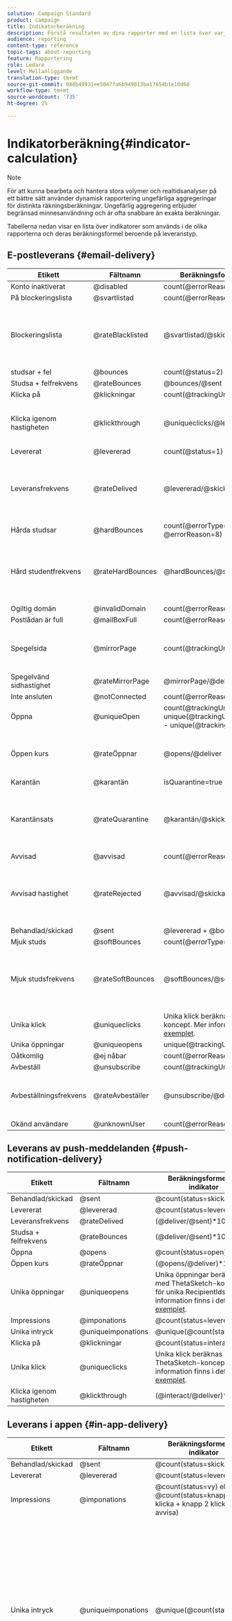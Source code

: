 ```yaml
---
solution: Campaign Standard
product: campaign
title: Indikatorberäkning
description: Förstå resultaten av dina rapporter med en lista över varje metrisk formel.
audience: reporting
content-type: reference
topic-tags: about-reporting
feature: Rapportering
role: Ledare
level: Mellanliggande
translation-type: tm+mt
source-git-commit: 088b49931ee5047fa6b949813ba17654b1e10d60
workflow-type: tm+mt
source-wordcount: '735'
ht-degree: 2%

---
```



# Indikatorberäkning{#indicator-calculation}

>[!NOTE]
>
>För att kunna bearbeta och hantera stora volymer och realtidsanalyser på ett bättre sätt använder dynamisk rapportering ungefärliga aggregeringar för distinkta räkningsberäkningar. Ungefärlig aggregering erbjuder begränsad minnesanvändning och är ofta snabbare än exakta beräkningar.

Tabellerna nedan visar en lista över indikatorer som används i de olika rapporterna och deras beräkningsformel beroende på leveranstyp.

## E-postleverans {#email-delivery}

<table> 
 <thead> 
  <tr> 
   <th> <strong>Etikett</strong> <br /> </th> 
   <th> <strong>Fältnamn</strong> <br /> </th> 
   <th> <strong>Beräkningsformel för indikator</strong> <br /> </th> 
   <th> <strong>Kommentarer</strong><br /> </th> 
  </tr> 
 </thead> 
 <tbody> 
  <tr> 
   <td> Konto inaktiverat<br /> </td> 
   <td> @disabled<br /> </td> 
   <td> count(@errorReason=4)<br /> </td> 
   <td> </td> 
  </tr> 
  <tr> 
   <td> På blockeringslista<br /> </td> 
   <td> @svartlistad<br /> </td> 
   <td> count(@errorReason=8, @errorType=2)<br /> </td> 
   <td> </td> 
  </tr> 
  <tr> 
   <td> Blockeringslista<br /> </td> 
   <td> @rateBlacklisted<br /> </td> 
   <td> @svartlistad/@skickad<br /> </td> 
   <td> Nämnaren för tariffberäkning baseras på antalet skickade (levererade + studsar).<br /> </td> 
  </tr> 
  <tr> 
   <td> studsar + fel<br /> </td> 
   <td> @bounces<br /> </td> 
   <td> count(@status=2)<br /> </td> 
   <td> </td> 
  </tr> 
  <tr> 
   <td> Studsa + felfrekvens<br /> </td> 
   <td> @rateBounces<br /> </td> 
   <td> @bounces/@sent<br /> </td> 
   <td> </td> 
  </tr> 
  <tr> 
   <td> Klicka på<br /> </td> 
   <td> @klickningar<br /> </td> 
   <td> count(@trackingUrlType=1, 10 eller 11)<br /> </td> 
   <td> </td> 
  </tr> 
  <tr> 
   <td> Klicka igenom hastigheten<br /> </td> 
   <td> @klickthrough<br /> </td> 
   <td> @uniqueclicks/@levererad<br /> </td> 
   <td> Nämnaren för tariffberäkning är endast baserad på Levererad.<br /> </td> 
  </tr> 
  <tr> 
   <td> Levererat<br /> </td> 
   <td> @levererad<br /> </td> 
   <td> count(@status=1)<br /> </td> 
   <td> </td> 
  </tr> 
  <tr> 
   <td> Leveransfrekvens<br /> </td> 
   <td> @rateDelived<br /> </td> 
   <td> @levererad/@skickad<br /> </td> 
   <td> Nämnaren för tariffberäkning baseras på antalet skickade (levererade + studsar).<br /> </td> 
  </tr> 
  <tr> 
   <td> Hårda studsar<br /> </td> 
   <td> @hardBounces<br /> </td> 
   <td> count(@errorType=2 OCH @errorReason=8)<br /> </td> 
   <td> </td> 
  </tr> 
  <tr> 
   <td> Hård studentfrekvens<br /> </td> 
   <td> @rateHardBounces<br /> </td> 
   <td> @hardBounces/@sent<br /> </td> 
   <td> Nämnaren för tariffberäkning baseras på antalet skickade (levererade + studsar).<br /> </td> 
  </tr> 
  <tr> 
   <td> Ogiltig domän<br /> </td> 
   <td> @invalidDomain<br /> </td> 
   <td> count(@errorReason=2)<br /> </td> 
   <td> </td> 
  </tr> 
  <tr> 
   <td> Postlådan är full<br /> </td> 
   <td> @mailBoxFull<br /> </td> 
   <td> count(@errorReason=5)<br /> </td> 
   <td> </td> 
  </tr> 
  <tr> 
   <td> Spegelsida<br /> </td> 
   <td> @mirrorPage<br /> </td> 
   <td> count(@trackingUrlType=6)<br /> </td> 
   <td> Nämnaren för tariffberäkning är endast baserad på Levererad.<br /> </td> 
  </tr> 
  <tr> 
   <td> Spegelvänd sidhastighet<br /> </td> 
   <td> @rateMirrorPage<br /> </td> 
   <td> @mirrorPage/@deliver<br /> </td> 
   <td> </td> 
  </tr> 
  <tr> 
   <td> Inte ansluten<br /> </td> 
   <td> @notConnected<br /> </td> 
   <td> count(@errorReason=6)<br /> </td> 
   <td> </td> 
  </tr> 
  <tr> 
   <td> Öppna<br /> </td> 
   <td> @uniqueOpen<br /> </td> 
   <td> count(@trackingUrlType=2 + unique(@trackingUrlType=1,2,3,6,10,11) - unique(@trackingUrlType=2))<br /> </td> 
   <td> </td> 
  </tr> 
  <tr> 
   <td> Öppen kurs<br /> </td> 
   <td> @rateÖppnar<br /> </td> 
   <td> @opens/@deliver<br /> </td> 
   <td> Nämnaren för tariffberäkning är endast baserad på Levererad.<br /> </td> 
  </tr> 
  <tr> 
   <td> Karantän<br /> </td> 
   <td> @karantän<br /> </td> 
   <td> isQuarantine=true<br /> </td> 
   <td> </td> 
  </tr> 
  <tr> 
   <td> Karantänsats<br /> </td> 
   <td> @rateQuarantine<br /> </td> 
   <td> @karantän/@skickad<br /> </td> 
   <td> Nämnaren för tariffberäkning baseras på antalet skickade (levererade + studsar).<br /> </td> 
  </tr>
  <tr> 
   <td> Avvisad<br /> </td> 
   <td> @avvisad<br /> </td> 
   <td> count(@errorReason=20, @errorType=2)<br /> </td> 
   <td> </td> 
  </tr> 
  <tr> 
   <td> Avvisad hastighet<br /> </td> 
   <td> @rateRejected<br /> </td> 
   <td> @avvisad/@skickad<br /> </td> 
   <td> Nämnaren för tariffberäkning baseras på antalet skickade (levererade + studsar).<br /> </td> 
  </tr> 
  <tr> 
   <td> Behandlad/skickad<br /> </td> 
   <td> @sent<br /> </td> 
   <td> @levererad + @bounces<br /> </td> 
   <td> </td> 
  </tr> 
  <tr> 
   <td> Mjuk studs<br /> </td> 
   <td> @softBounces<br /> </td> 
   <td> count(@errorType=1)<br /> </td> 
   <td> </td> 
  </tr> 
  <tr> 
   <td> Mjuk studsfrekvens<br /> </td> 
   <td> @rateSoftBounces<br /> </td> 
   <td> @softBounces/@sent<br /> </td> 
   <td> Nämnaren för tariffberäkning baseras på antalet skickade (levererade + studsar).<br /> </td> 
  </tr> 
  <tr> 
   <td> Unika klick<br /> </td> 
   <td> @uniqueclicks<br /> </td> 
   <td> Unika klick beräknas med ThetaSketch-koncept. Mer information finns i det här <a href="https://docs.adobe.com/content/help/en/campaign-standard/using/reporting/about-reporting/troubleshooting.html#unique-open-clicks-no-match">exemplet</a>.<br /> </td> 
   <td> </td> 
  </tr> 
  <tr> 
   <td> Unika öppningar<br /> </td> 
   <td> @uniqueopens<br /> </td> 
   <td> unique(@trackingUrlType=1,2,3,6,10,11)<br /> </td> 
   <td> </td> 
  </tr> 
  <tr> 
   <td> Oåtkomlig <br /> </td> 
   <td> @ej nåbar<br /> </td> 
   <td> count(@errorReason=3)<br /> </td> 
   <td> </td> 
  </tr> 
  <tr> 
   <td> Avbeställ<br /> </td> 
   <td> @unsubscribe<br /> </td> 
   <td> count(@trackingUrlType=3)<br /> </td> 
   <td> </td> 
  </tr> 
  <tr> 
   <td> Avbeställningsfrekvens<br /> </td> 
   <td> @rateAvbeställer<br /> </td> 
   <td> @unsubscribe/@deliver<br /> </td> 
   <td> Nämnaren för tariffberäkning är endast baserad på Levererad.<br /> </td> 
  </tr> 
  <tr> 
   <td> Okänd användare<br /> </td> 
   <td> @unknownUser<br /> </td> 
   <td> count(@errorReason=1)<br /> </td> 
   <td> </td> 
  </tr> 
 </tbody> 
</table>

## Leverans av push-meddelanden {#push-notification-delivery}

<table> 
 <thead> 
  <tr> 
   <th> <strong>Etikett</strong> <br /> </th> 
   <th> <strong>Fältnamn</strong> <br /> </th> 
   <th> <strong>Beräkningsformel för indikator</strong> <br /> </th> 
  </tr> 
 </thead> 
 <tbody> 
  <tr> 
   <td> Behandlad/skickad<br /> </td> 
   <td> @sent<br /> </td> 
   <td> @count(status=skickat)<br /> </td> 
  </tr> 
  <tr> 
   <td> Levererat<br /> </td> 
   <td> @levererad<br /> </td> 
   <td> @count(status=levererad)<br /> </td> 
  </tr> 
  <tr> 
   <td> Leveransfrekvens<br /> </td> 
   <td> @rateDelived<br /> </td> 
   <td> (@deliver/@sent)*100<br /> </td> 
  </tr> 
  <tr> 
   <td> Studsa + felfrekvens<br /> </td> 
   <td> @rateBounces<br /> </td> 
   <td> (@deliver/@sent)*100<br /> </td> 
  </tr> 
  <tr> 
   <td> Öppna<br /> </td> 
   <td> @opens<br /> </td> 
   <td> @count(status=open)<br /> </td> 
  </tr> 
  <tr> 
   <td> Öppen kurs<br /> </td> 
   <td> @rateÖppnar<br /> </td> 
   <td> (@opens/@deliver)*100<br /> </td> 
  </tr> 
  <tr> 
   <td> Unika öppningar<br /> </td> 
   <td> @uniqueopens<br /> </td> 
   <td> Unika öppningar beräknas med ThetaSketch-koncept för unika RecipientIds. Mer information finns i det här <a href="https://docs.adobe.com/content/help/en/campaign-standard/using/reporting/about-reporting/troubleshooting.html#unique-open-clicks-no-match">exemplet</a>.<br /> </td> 
  </tr> 
  <tr> 
   <td> Impressions<br /> </td> 
   <td> @imponations<br /> </td> 
   <td> @count(status=levererad)<br /> </td> 
  </tr> 
  <tr> 
   <td> Unika intryck<br /> </td> 
   <td> @uniqueimponations<br /> </td> 
   <td> @unique(@count(status=vy))<br /> </td> 
  </tr> 
  <tr> 
   <td> Klicka på<br /> </td> 
   <td> @klickningar<br /> </td> 
   <td> @count(status=interact)<br /> </td> 
  </tr> 
  <tr> 
   <td> Unika klick<br /> </td> 
   <td> @uniqueclicks<br /> </td> 
   <td> Unika klick beräknas med ThetaSketch-koncept. Mer information finns i det här <a href="https://docs.adobe.com/content/help/en/campaign-standard/using/reporting/about-reporting/troubleshooting.html#unique-open-clicks-no-match">exemplet</a>.<br /> </td> 
  </tr> 
  <tr> 
   <td> Klicka igenom hastigheten<br /> </td> 
   <td> @klickthrough<br /> </td> 
   <td> (@interact/@deliver)*100<br /> </td> 
  </tr> 
 </tbody> 
</table>

## Leverans i appen {#in-app-delivery}

<table> 
 <thead> 
  <tr> 
   <th> <strong>Etikett</strong> <br /> </th> 
   <th> <strong>Fältnamn</strong> <br /> </th> 
   <th> <strong>Beräkningsformel för indikator</strong> <br /> </th> 
   <th> <strong>Kommentarer</strong><br /> </th> 
  </tr> 
 </thead> 
 <tbody> 
  <tr> 
   <td> Behandlad/skickad<br /> </td> 
   <td> @sent<br /> </td> 
   <td> @count(status=skickat)<br /> </td> 
   <td> sent=levererat<br /> </td> 
  </tr> 
  <tr> 
   <td> Levererat<br /> </td> 
   <td> @levererad<br /> </td> 
   <td> @count(status=levererad)<br /> </td> 
   <td> levererad=skickad<br /> </td> 
  </tr> 
  <tr> 
   <td> Impressions<br /> </td> 
   <td> @imponations<br /> </td> 
   <td> @count(status=vy) eller @count(status=knapp 1 klicka + knapp 2 klicka + avvisa)<br /> </td> 
   <td> </td> 
  </tr> 
  <tr> 
   <td> Unika intryck<br /> </td> 
   <td> @uniqueimponations<br /> </td> 
   <td> @unique(@count(status=vy))<br /> </td> 
   <td> För <span class="uicontrol">målanvändare baserat på deras Campaign-profil (inAppProfile)</span>-mall, user = mottagar-ID.<br /> För  <span class="uicontrol">alla användare av en mobilapp (inAppBroadcast) </span> och  <span class="uicontrol">Target-användare baserat på deras Mobile-</span> mallar (inApp), user = MC Id eller motsvarande som representerar en unik kombination av användare, mobilapp och enhet.<br /> </td> 
  </tr> 
  <tr> 
   <td> Klicka i appen <br /> </td> 
   <td> @inappclicks<br /> </td> 
   <td> @count (status=klicka)<br /> </td> 
   <td> </td> 
  </tr> 
  <tr> 
   <td> Unika klickningar i appen<br /> </td> 
   <td> @uniqueinapp<br /> </td> 
   <td> @unique(@count (status=klickningar)<br /> </td> 
   <td> För <span class="uicontrol">målanvändare baserat på deras Campaign-profil (inAppProfile)</span>-mall, user = mottagar-ID.<br /> För  <span class="uicontrol">alla användare av en mobilapp (inAppBroadcast) </span> och  <span class="uicontrol">Target-användare baserat på deras Mobile-</span> mallar (inApp), user = MC Id eller motsvarande som representerar en unik kombination av användare, mobilapp och enhet.<br /> </td> 
  </tr> 
  <tr> 
   <td> Klickfrekvens i appen<br /> </td> 
   <td> @inappclickthrough<br /> </td> 
   <td> Totalt antal klick på Knapp 1 eller Knapp 2/totalt antal visningar*100<br /> </td> 
   <td> </td> 
  </tr> 
  <tr> 
   <td> Inaktivering i appen<br /> </td> 
   <td> @dismissing<br /> </td> 
   <td> @count (status=close)<br /> </td> 
   <td> </td> 
  </tr> 
  <tr> 
   <td> Unika uppsägningar i appen<br /> </td> 
   <td> @uniquedismissal<br /> </td> 
   <td> @unique(@count (status=close))<br /> </td> 
   <td> För <span class="uicontrol">målanvändare baserat på deras Campaign-profil (inAppProfile)</span>-mall, user = mottagar-ID.<br /> För  <span class="uicontrol">alla användare av en mobilapp (inAppBroadcast) </span> och  <span class="uicontrol">Target-användare baserat på deras Mobile-</span> mallar (inApp), user = MC Id eller motsvarande som representerar en unik kombination av användare, mobilapp och enhet.<br /> </td> 
  </tr> 
  <tr> 
   <td> Avdragsfrekvens i appen<br /> </td> 
   <td> @dismissalrate<br /> </td> 
   <td> Totalt antal närbilder*100<br /> </td> 
   <td> </td> 
  </tr> 
 </tbody> 
</table>

